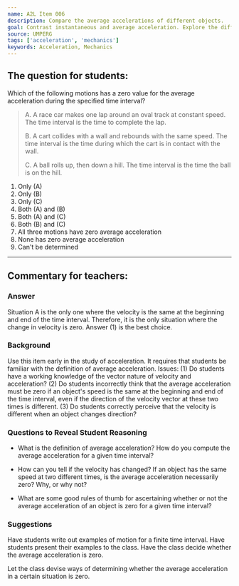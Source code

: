 ```yaml
---
name: A2L Item 006
description: Compare the average accelerations of different objects.
goal: Contrast instantaneous and average acceleration. Explore the difference between them.
source: UMPERG
tags: ['acceleration', 'mechanics']
keywords: Acceleration, Mechanics
---
```


## The question for students:

Which of the following motions has a zero value for the average
acceleration during the specified time interval?

> A. A race car makes one lap around an oval track at constant speed.
The time interval is the time to complete the lap.
> 
>B. A cart collides with a wall and rebounds with the same speed.  The
time interval is the time during which the cart is in contact with the
wall.
> 
>C. A ball rolls up, then down a hill.  The time interval is the time
the ball is on the hill.

1. Only (A)
2. Only (B)
3. Only (C)
4. Both (A) and (B)
5. Both (A) and (C)
6. Both (B) and (C)
7. All three motions have zero average acceleration
8. None has zero average acceleration
9. Can't be determined

<hr/>

## Commentary for teachers:

### Answer

Situation A is the only one where the velocity is the
same at the beginning and end of the time interval.  Therefore, it is
the only situation where the change in velocity is zero.  Answer (1) is
the best choice. 

### Background

Use this item early in the
study of acceleration.  It requires that students be familiar with the
definition of average acceleration.  Issues: (1) Do students have a
working knowledge of the vector nature of velocity and acceleration? 
(2) Do students incorrectly think that the average acceleration must be
zero if an object's speed is the same at the beginning and end of the
time interval, even if the direction of the velocity vector at these two
times is different.  (3) Do students correctly perceive that the
velocity is different when an object changes direction?

### Questions to Reveal Student Reasoning

* What is the definition of average
acceleration?  How do you compute the average acceleration for a given
time interval?

* How can you tell if the velocity has changed?  If an object has the same
speed at two different times, is the average acceleration necessarily
zero?  Why, or why not?

* What are some good rules of thumb for ascertaining whether or not the
average acceleration of an object is zero for a given time interval?

### Suggestions

Have students write out examples of motion
for a finite time interval.  Have students present their examples to the
class.  Have the class decide whether the average acceleration is zero.

Let the class devise ways of determining whether the average
acceleration in a certain situation is zero.
